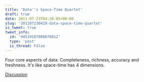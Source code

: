 ```yaml
---
title: 'Data''s Space-Time Quartet'
draft: true
date: 2011-07-23T04:28:05+00:00
slug: '201107230428-data-space-time-quartet'
is_tweet: true
tweet_info:
  id: '94519107088678912'
  type: 'post'
  is_thread: False
---
```




Four core aspects of data: Completeness, richness, accuracy and freshness. It's like space-time has 4 dimensions.

[Discussion](https://x.com/sytelus/status/94519107088678912)
